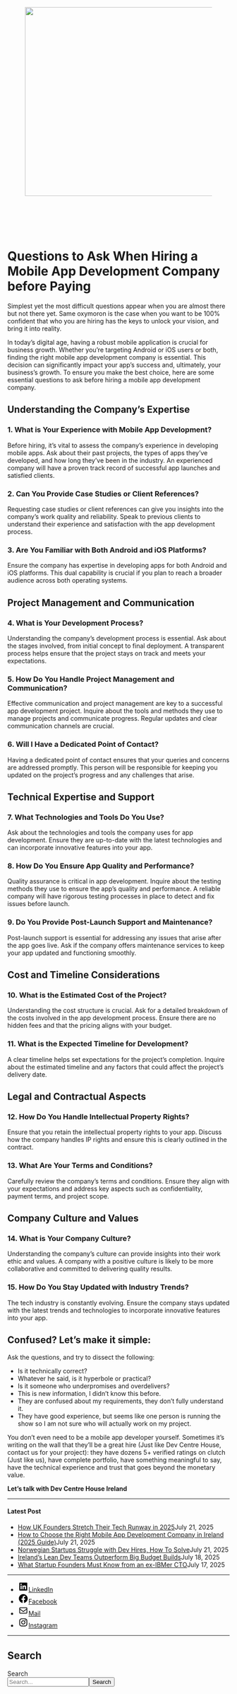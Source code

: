 
<div class="wp-block-columns alignwide is-layout-flex wp-container-core-columns-is-layout-8ba3830c wp-block-columns-is-layout-flex" style="margin-top:0;margin-bottom:0;padding-right:0;padding-left:0">
<div class="wp-block-column is-layout-flow wp-block-column-is-layout-flow" style="flex-basis:70%">
<div class="wp-block-group has-global-padding is-layout-constrained wp-block-group-is-layout-constrained"><figure class="alignwide wp-block-post-featured-image" style="padding-bottom:2vh;"><img alt="" class="attachment-post-thumbnail size-post-thumbnail wp-post-image" decoding="async" fetchpriority="high" height="427" sizes="(max-width: 640px) 100vw, 640px" src="https://www.devcentrehouse.eu/blogs/wp-content/uploads/2024/11/image-1.jpg" srcset="https://www.devcentrehouse.eu/blogs/wp-content/uploads/2024/11/image-1.jpg 640w, https://www.devcentrehouse.eu/blogs/wp-content/uploads/2024/11/image-1-300x200.jpg 300w" style="object-fit:cover;" width="640"/></figure>
<h1 class="alignwide wp-block-post-title has-x-large-font-size">Questions to Ask When Hiring a Mobile App Development Company before Paying</h1>
<div aria-hidden="true" class="wp-block-spacer" style="height:var(--wp--preset--spacing--10)"></div>
</div>
<div class="wp-block-group has-global-padding is-layout-constrained wp-block-group-is-layout-constrained"><div class="entry-content alignwide wp-block-post-content has-global-padding is-layout-constrained wp-container-core-post-content-is-layout-a5dd074b wp-block-post-content-is-layout-constrained">
<p></p>
<p>Simplest yet the most difficult questions appear when you are almost there but not there yet. Same oxymoron is the case when you want to be 100% confident that who you are hiring has the keys to unlock your vision, and bring it into reality.</p>
<p>In today’s digital age, having a robust mobile application is crucial for business growth. Whether you’re targeting Android or iOS users or both, finding the right mobile app development company is essential. This decision can significantly impact your app’s success and, ultimately, your business’s growth. To ensure you make the best choice, here are some essential questions to ask before hiring a mobile app development company.</p>
<h2 class="wp-block-heading">Understanding the Company’s Expertise</h2>
<h3 class="wp-block-heading">1. What is Your Experience with Mobile App Development?</h3>
<p>Before hiring, it’s vital to assess the company’s experience in developing mobile apps. Ask about their past projects, the types of apps they’ve developed, and how long they’ve been in the industry. An experienced company will have a proven track record of successful app launches and satisfied clients.</p>
<h3 class="wp-block-heading">2. Can You Provide Case Studies or Client References?</h3>
<p>Requesting case studies or client references can give you insights into the company’s work quality and reliability. Speak to previous clients to understand their experience and satisfaction with the app development process.</p>
<h3 class="wp-block-heading">3. Are You Familiar with Both Android and iOS Platforms?</h3>
<p>Ensure the company has expertise in developing apps for both Android and iOS platforms. This dual capability is crucial if you plan to reach a broader audience across both operating systems.</p>
<h2 class="wp-block-heading">Project Management and Communication</h2>
<h3 class="wp-block-heading">4. What is Your Development Process?</h3>
<p>Understanding the company’s development process is essential. Ask about the stages involved, from initial concept to final deployment. A transparent process helps ensure that the project stays on track and meets your expectations.</p>
<h3 class="wp-block-heading">5. How Do You Handle Project Management and Communication?</h3>
<p>Effective communication and project management are key to a successful app development project. Inquire about the tools and methods they use to manage projects and communicate progress. Regular updates and clear communication channels are crucial.</p>
<h3 class="wp-block-heading">6. Will I Have a Dedicated Point of Contact?</h3>
<p>Having a dedicated point of contact ensures that your queries and concerns are addressed promptly. This person will be responsible for keeping you updated on the project’s progress and any challenges that arise.</p>
<h2 class="wp-block-heading">Technical Expertise and Support</h2>
<h3 class="wp-block-heading">7. What Technologies and Tools Do You Use?</h3>
<p>Ask about the technologies and tools the company uses for app development. Ensure they are up-to-date with the latest technologies and can incorporate innovative features into your app.</p>
<h3 class="wp-block-heading">8. How Do You Ensure App Quality and Performance?</h3>
<p>Quality assurance is critical in app development. Inquire about the testing methods they use to ensure the app’s quality and performance. A reliable company will have rigorous testing processes in place to detect and fix issues before launch.</p>
<h3 class="wp-block-heading">9. Do You Provide Post-Launch Support and Maintenance?</h3>
<p>Post-launch support is essential for addressing any issues that arise after the app goes live. Ask if the company offers maintenance services to keep your app updated and functioning smoothly.</p>
<h2 class="wp-block-heading">Cost and Timeline Considerations</h2>
<h3 class="wp-block-heading">10. What is the Estimated Cost of the Project?</h3>
<p>Understanding the cost structure is crucial. Ask for a detailed breakdown of the costs involved in the app development process. Ensure there are no hidden fees and that the pricing aligns with your budget.</p>
<h3 class="wp-block-heading">11. What is the Expected Timeline for Development?</h3>
<p>A clear timeline helps set expectations for the project’s completion. Inquire about the estimated timeline and any factors that could affect the project’s delivery date.</p>
<h2 class="wp-block-heading">Legal and Contractual Aspects</h2>
<h3 class="wp-block-heading">12. How Do You Handle Intellectual Property Rights?</h3>
<p>Ensure that you retain the intellectual property rights to your app. Discuss how the company handles IP rights and ensure this is clearly outlined in the contract.</p>
<h3 class="wp-block-heading">13. What Are Your Terms and Conditions?</h3>
<p>Carefully review the company’s terms and conditions. Ensure they align with your expectations and address key aspects such as confidentiality, payment terms, and project scope.</p>
<h2 class="wp-block-heading">Company Culture and Values</h2>
<h3 class="wp-block-heading">14. What is Your Company Culture?</h3>
<p>Understanding the company’s culture can provide insights into their work ethic and values. A company with a positive culture is likely to be more collaborative and committed to delivering quality results.</p>
<h3 class="wp-block-heading">15. How Do You Stay Updated with Industry Trends?</h3>
<p>The tech industry is constantly evolving. Ensure the company stays updated with the latest trends and technologies to incorporate innovative features into your app.</p>
<h2 class="wp-block-heading">Confused? Let’s make it simple:</h2>
<p>Ask the questions, and try to dissect the following: </p>
<ul class="wp-block-list">
<li>Is it technically correct? </li>
<li>Whatever he said, is it hyperbole or practical?</li>
<li>Is it someone who underpromises and overdelivers?</li>
<li>This is new information, I didn’t know this before.</li>
<li>They are confused about my requirements, they don’t fully understand it. </li>
<li>They have good experience, but seems like one person is running the show so I am not sure who will actually work on my project.</li>
</ul>
<p>You don’t even need to be a mobile app developer yourself. Sometimes it’s writing on the wall that they’ll be a great hire (Just like Dev Centre House, contact us for your project): they have dozens 5+ verified ratings on clutch (Just like us), have complete portfolio, have something meaningful to say, have the technical experience and trust that goes beyond the monetary value.</p>
<p><strong>Let’s talk with Dev Centre House Ireland</strong></p>
<!--— Calendly inline widget begin ---->


<!--— Calendly inline widget end ---->
</div></div>
</div>
<div class="wp-block-column is-layout-flow wp-block-column-is-layout-flow" style="flex-basis:30%"><aside class="wp-block-template-part">
<div class="wp-block-group is-layout-flow wp-container-core-group-is-layout-0ba1ad86 wp-block-group-is-layout-flow" style="padding-right:0;padding-left:0">
<hr class="wp-block-separator has-text-color has-contrast-color has-alpha-channel-opacity has-contrast-background-color has-background is-style-wide"/>
<h4 class="wp-block-heading has-large-font-size"><strong>Latest Post</strong></h4>
<ul class="wp-block-latest-posts__list has-dates wp-block-latest-posts" style="margin-top:0;margin-bottom:0;margin-left:0;margin-right:0;"><li><a class="wp-block-latest-posts__post-title" href="https://www.devcentrehouse.eu/blogs/uk-founders-tech-runway-strategies-2025/">How UK Founders Stretch Their Tech Runway in 2025</a><time class="wp-block-latest-posts__post-date" datetime="2025-07-21T12:16:21+00:00">July 21, 2025</time></li>
<li><a class="wp-block-latest-posts__post-title" href="https://www.devcentrehouse.eu/blogs/how-to-choose-the-right-mobile-app-development-company-in-ireland-2025-guide/">How to Choose the Right Mobile App Development Company in Ireland (2025 Guide)</a><time class="wp-block-latest-posts__post-date" datetime="2025-07-21T12:04:38+00:00">July 21, 2025</time></li>
<li><a class="wp-block-latest-posts__post-title" href="https://www.devcentrehouse.eu/blogs/norwegian-startups-developer-hiring-challenges/">Norwegian Startups Struggle with Dev Hires, How To Solve</a><time class="wp-block-latest-posts__post-date" datetime="2025-07-21T12:02:22+00:00">July 21, 2025</time></li>
<li><a class="wp-block-latest-posts__post-title" href="https://www.devcentrehouse.eu/blogs/irelands-lean-dev-teams-outperform-big-budget-builds/">Ireland’s Lean Dev Teams Outperform Big Budget Builds</a><time class="wp-block-latest-posts__post-date" datetime="2025-07-18T13:10:01+00:00">July 18, 2025</time></li>
<li><a class="wp-block-latest-posts__post-title" href="https://www.devcentrehouse.eu/blogs/what-startup-founders-must-know-from-an-ex-ibmer-cto/">What Startup Founders Must Know from an ex-IBMer CTO</a><time class="wp-block-latest-posts__post-date" datetime="2025-07-17T14:38:33+00:00">July 17, 2025</time></li>
</ul>
<hr class="wp-block-separator has-text-color has-contrast-color has-alpha-channel-opacity has-contrast-background-color has-background is-style-wide"/>
<ul class="wp-block-social-links is-layout-flex wp-block-social-links-is-layout-flex"><li class="wp-social-link wp-social-link-linkedin wp-block-social-link"><a class="wp-block-social-link-anchor" href="https://www.linkedin.com/company/devcentrehouse/"><svg aria-hidden="true" focusable="false" height="24" version="1.1" viewbox="0 0 24 24" width="24" xmlns="http://www.w3.org/2000/svg"><path d="M19.7,3H4.3C3.582,3,3,3.582,3,4.3v15.4C3,20.418,3.582,21,4.3,21h15.4c0.718,0,1.3-0.582,1.3-1.3V4.3 C21,3.582,20.418,3,19.7,3z M8.339,18.338H5.667v-8.59h2.672V18.338z M7.004,8.574c-0.857,0-1.549-0.694-1.549-1.548 c0-0.855,0.691-1.548,1.549-1.548c0.854,0,1.547,0.694,1.547,1.548C8.551,7.881,7.858,8.574,7.004,8.574z M18.339,18.338h-2.669 v-4.177c0-0.996-0.017-2.278-1.387-2.278c-1.389,0-1.601,1.086-1.601,2.206v4.249h-2.667v-8.59h2.559v1.174h0.037 c0.356-0.675,1.227-1.387,2.526-1.387c2.703,0,3.203,1.779,3.203,4.092V18.338z"></path></svg><span class="wp-block-social-link-label screen-reader-text">LinkedIn</span></a></li>
<li class="wp-social-link wp-social-link-facebook wp-block-social-link"><a class="wp-block-social-link-anchor" href="https://www.facebook.com/devcentrehouse"><svg aria-hidden="true" focusable="false" height="24" version="1.1" viewbox="0 0 24 24" width="24" xmlns="http://www.w3.org/2000/svg"><path d="M12 2C6.5 2 2 6.5 2 12c0 5 3.7 9.1 8.4 9.9v-7H7.9V12h2.5V9.8c0-2.5 1.5-3.9 3.8-3.9 1.1 0 2.2.2 2.2.2v2.5h-1.3c-1.2 0-1.6.8-1.6 1.6V12h2.8l-.4 2.9h-2.3v7C18.3 21.1 22 17 22 12c0-5.5-4.5-10-10-10z"></path></svg><span class="wp-block-social-link-label screen-reader-text">Facebook</span></a></li>
<li class="wp-social-link wp-social-link-mail wp-block-social-link"><a class="wp-block-social-link-anchor" href="/cdn-cgi/l/email-protection#c8a0eeebf9f8f9f3eeebf9f8f0f3a4eeebf9f9f9f3eeebf8fefcf3eeebf9f8f8f3eeebf9f8f9f3eeebf9f9f0f3eeebf8f1f1f3eeebf9f8f9f3a6bcbaada0a7bdeeebf9f9fdf3eeebf9f8f9f3eeebf8fcfef3eeebf9f8f9f3bd"><svg aria-hidden="true" focusable="false" height="24" version="1.1" viewbox="0 0 24 24" width="24" xmlns="http://www.w3.org/2000/svg"><path d="M19,5H5c-1.1,0-2,.9-2,2v10c0,1.1.9,2,2,2h14c1.1,0,2-.9,2-2V7c0-1.1-.9-2-2-2zm.5,12c0,.3-.2.5-.5.5H5c-.3,0-.5-.2-.5-.5V9.8l7.5,5.6,7.5-5.6V17zm0-9.1L12,13.6,4.5,7.9V7c0-.3.2-.5.5-.5h14c.3,0,.5.2.5.5v.9z"></path></svg><span class="wp-block-social-link-label screen-reader-text">Mail</span></a></li>
<li class="wp-social-link wp-social-link-instagram wp-block-social-link"><a class="wp-block-social-link-anchor" href="https://www.instagram.com/devcentrehouse/"><svg aria-hidden="true" focusable="false" height="24" version="1.1" viewbox="0 0 24 24" width="24" xmlns="http://www.w3.org/2000/svg"><path d="M12,4.622c2.403,0,2.688,0.009,3.637,0.052c0.877,0.04,1.354,0.187,1.671,0.31c0.42,0.163,0.72,0.358,1.035,0.673 c0.315,0.315,0.51,0.615,0.673,1.035c0.123,0.317,0.27,0.794,0.31,1.671c0.043,0.949,0.052,1.234,0.052,3.637 s-0.009,2.688-0.052,3.637c-0.04,0.877-0.187,1.354-0.31,1.671c-0.163,0.42-0.358,0.72-0.673,1.035 c-0.315,0.315-0.615,0.51-1.035,0.673c-0.317,0.123-0.794,0.27-1.671,0.31c-0.949,0.043-1.233,0.052-3.637,0.052 s-2.688-0.009-3.637-0.052c-0.877-0.04-1.354-0.187-1.671-0.31c-0.42-0.163-0.72-0.358-1.035-0.673 c-0.315-0.315-0.51-0.615-0.673-1.035c-0.123-0.317-0.27-0.794-0.31-1.671C4.631,14.688,4.622,14.403,4.622,12 s0.009-2.688,0.052-3.637c0.04-0.877,0.187-1.354,0.31-1.671c0.163-0.42,0.358-0.72,0.673-1.035 c0.315-0.315,0.615-0.51,1.035-0.673c0.317-0.123,0.794-0.27,1.671-0.31C9.312,4.631,9.597,4.622,12,4.622 M12,3 C9.556,3,9.249,3.01,8.289,3.054C7.331,3.098,6.677,3.25,6.105,3.472C5.513,3.702,5.011,4.01,4.511,4.511 c-0.5,0.5-0.808,1.002-1.038,1.594C3.25,6.677,3.098,7.331,3.054,8.289C3.01,9.249,3,9.556,3,12c0,2.444,0.01,2.751,0.054,3.711 c0.044,0.958,0.196,1.612,0.418,2.185c0.23,0.592,0.538,1.094,1.038,1.594c0.5,0.5,1.002,0.808,1.594,1.038 c0.572,0.222,1.227,0.375,2.185,0.418C9.249,20.99,9.556,21,12,21s2.751-0.01,3.711-0.054c0.958-0.044,1.612-0.196,2.185-0.418 c0.592-0.23,1.094-0.538,1.594-1.038c0.5-0.5,0.808-1.002,1.038-1.594c0.222-0.572,0.375-1.227,0.418-2.185 C20.99,14.751,21,14.444,21,12s-0.01-2.751-0.054-3.711c-0.044-0.958-0.196-1.612-0.418-2.185c-0.23-0.592-0.538-1.094-1.038-1.594 c-0.5-0.5-1.002-0.808-1.594-1.038c-0.572-0.222-1.227-0.375-2.185-0.418C14.751,3.01,14.444,3,12,3L12,3z M12,7.378 c-2.552,0-4.622,2.069-4.622,4.622S9.448,16.622,12,16.622s4.622-2.069,4.622-4.622S14.552,7.378,12,7.378z M12,15 c-1.657,0-3-1.343-3-3s1.343-3,3-3s3,1.343,3,3S13.657,15,12,15z M16.804,6.116c-0.596,0-1.08,0.484-1.08,1.08 s0.484,1.08,1.08,1.08c0.596,0,1.08-0.484,1.08-1.08S17.401,6.116,16.804,6.116z"></path></svg><span class="wp-block-social-link-label screen-reader-text">Instagram</span></a></li></ul>
<hr class="wp-block-separator has-text-color has-contrast-color has-alpha-channel-opacity has-contrast-background-color has-background is-style-wide"/>
<div class="wp-block-group is-vertical is-content-justification-stretch is-layout-flex wp-container-core-group-is-layout-38a18bb4 wp-block-group-is-layout-flex">
<h2 class="wp-block-heading" style="font-size:clamp(1.039rem, 1.039rem + ((1vw - 0.2rem) * 0.935), 1.6rem);">Search</h2>
<form action="https://www.devcentrehouse.eu/blogs/" class="wp-block-search__button-outside wp-block-search__text-button wp-block-search" method="get" role="search"><label class="wp-block-search__label screen-reader-text" for="wp-block-search__input-2">Search</label><div class="wp-block-search__inside-wrapper" style="width: 100%"><input class="wp-block-search__input" id="wp-block-search__input-2" name="s" placeholder="Search..." required="" type="search" value=""/><button aria-label="Search" class="wp-block-search__button wp-element-button" type="submit">Search</button></div></form></div>
<div aria-hidden="true" class="wp-block-spacer" style="height:var(--wp--preset--spacing--10)"></div>
</div>
</aside></div>
</div>

